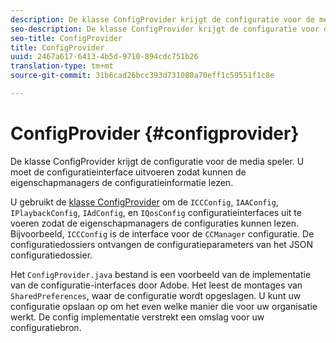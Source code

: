```yaml
---
description: De klasse ConfigProvider krijgt de configuratie voor de media speler. U moet de configuratieinterface uitvoeren zodat kunnen de eigenschapmanagers de configuratieinformatie lezen.
seo-description: De klasse ConfigProvider krijgt de configuratie voor de media speler. U moet de configuratieinterface uitvoeren zodat kunnen de eigenschapmanagers de configuratieinformatie lezen.
seo-title: ConfigProvider
title: ConfigProvider
uuid: 2467a617-6413-4b5d-9710-894cdc751b26
translation-type: tm+mt
source-git-commit: 31b6cad26bcc393d731080a70eff1c59551f1c8e

---
```



# ConfigProvider {#configprovider}

De klasse ConfigProvider krijgt de configuratie voor de media speler. U moet de configuratieinterface uitvoeren zodat kunnen de eigenschapmanagers de configuratieinformatie lezen.

U gebruikt de [klasse ConfigProvider](https://help.adobe.com/en_US/primetime/api/reference_implementation/android/javadoc/com/adobe/primetime/reference/config/ConfigProvider.html) om de `ICCConfig`, `IAAConfig`, `IPlaybackConfig`, `IAdConfig`, en `IQosConfig` configuratieinterfaces uit te voeren zodat de eigenschapmanagers de configuraties kunnen lezen. Bijvoorbeeld, `ICCConfig` is de interface voor de `CCManager` configuratie. De configuratiedossiers ontvangen de configuratieparameters van het JSON configuratiedossier.

Het `ConfigProvider.java` bestand is een voorbeeld van de implementatie van de configuratie-interfaces door Adobe. Het leest de montages van `SharedPreferences`, waar de configuratie wordt opgeslagen. U kunt uw configuratie opslaan op om het even welke manier die voor uw organisatie werkt. De config implementatie verstrekt een omslag voor uw configuratiebron.